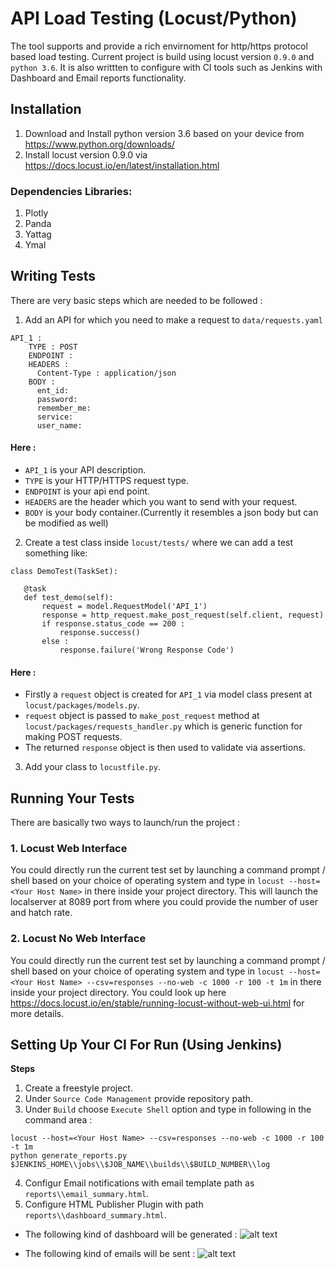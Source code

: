 # API Load Testing (Locust/Python)

The tool supports and provide a rich envirnoment for http/https protocol based load testing.
Current project is build using locust version `0.9.0` and `python 3.6`. It is also writtten to configure with CI tools such as Jenkins with Dashboard and Email reports functionality.

## **Installation**
1. Download and Install python version 3.6 based on your device from https://www.python.org/downloads/
2. Install locust version 0.9.0 via https://docs.locust.io/en/latest/installation.html

### **Dependencies Libraries:**
1. Plotly
2. Panda
3. Yattag
4. Ymal

## **Writing Tests**
There are very basic steps which are needed to be followed :
1. Add an API for which you need to make a request to `data/requests.yaml`
```
API_1 :
    TYPE : POST
    ENDPOINT : 
    HEADERS :
      Content-Type : application/json
    BODY :
      ent_id: 
      password: 
      remember_me: 
      service: 
      user_name: 
 ```
 #### Here :
 * `API_1` is your API description.
 * `TYPE` is your HTTP/HTTPS request type.
 * `ENDPOINT` is your api end point.
 * `HEADERS` are the header which you want to send with your request.
 * `BODY` is your body container.(Currently it resembles a json body but can be modified as well)
 
 2. Create a test class inside `locust/tests/` where we can add a test something like:
 ```
 class DemoTest(TaskSet):
 
    @task
    def test_demo(self):
        request = model.RequestModel('API_1')
        response = http_request.make_post_request(self.client, request)
        if response.status_code == 200 :
            response.success()
        else :
            response.failure('Wrong Response Code')

 ```
 #### Here :
 * Firstly a `request` object is created for `API_1` via model class present at ` locust/packages/models.py`.
 * `request` object is passed to `make_post_request` method at ` locust/packages/requests_handler.py` which is generic function for making POST requests.
 * The returned `response` object is then used to validate via assertions.
 
 3. Add your class to `locustfile.py`.
 

## **Running Your Tests**

There are basically two ways to launch/run the project :

### 1. Locust Web Interface
You could directly run the current test set by launching a command prompt / shell based on your choice of operating system and type in `locust --host=<Your Host Name>` in there inside your project directory. This will launch the localserver at 8089 port from where you could provide the number of user and hatch rate.
### 2. Locust No Web Interface
You could directly run the current test set by launching a command prompt / shell based on your choice of operating system and type in `locust --host=<Your Host Name> --csv=responses --no-web -c 1000 -r 100 -t 1m` in there inside your project directory. You could look up here https://docs.locust.io/en/stable/running-locust-without-web-ui.html for more details.

## **Setting Up Your CI For Run (Using Jenkins)**
**Steps**
1. Create a freestyle project.
2. Under `Source Code Management` provide repository path.
3. Under `Build` choose `Execute Shell` option and type in following in the command area :
```
locust --host=<Your Host Name> --csv=responses --no-web -c 1000 -r 100 -t 1m
python generate_reports.py $JENKINS_HOME\\jobs\\$JOB_NAME\\builds\\$BUILD_NUMBER\\log
```
4. Configur Email notifications with email template path as `reports\\email_summary.html`.
5. Configure HTML Publisher Plugin with path `reports\\dashboard_summary.html`.

* The following kind of dashboard will be generated :
![alt text](https://screenshots.firefox.com/MrpWMM3LgNL83h9C/null "Dashboard Summary")

* The following kind of emails will be sent :
![alt text](https://screenshots.firefox.com/ZE4HZpyq20eY2hqK/null "Email Summary")
